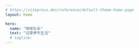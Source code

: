 ```yaml
---
# https://vitepress.dev/reference/default-theme-home-page
layout: home

hero:
  name: "哞哞队长"
  text: "记录养牛生活"
  # tagline: 
---
```


